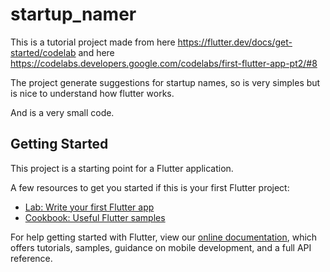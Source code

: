 # startup_namer

This is a tutorial project made from here https://flutter.dev/docs/get-started/codelab and here https://codelabs.developers.google.com/codelabs/first-flutter-app-pt2/#8

The project generate suggestions for startup names, so is very simples but is nice to understand how flutter works.

And is a very small code.

## Getting Started

This project is a starting point for a Flutter application.

A few resources to get you started if this is your first Flutter project:

- [Lab: Write your first Flutter app](https://flutter.dev/docs/get-started/codelab)
- [Cookbook: Useful Flutter samples](https://flutter.dev/docs/cookbook)

For help getting started with Flutter, view our
[online documentation](https://flutter.dev/docs), which offers tutorials,
samples, guidance on mobile development, and a full API reference.
